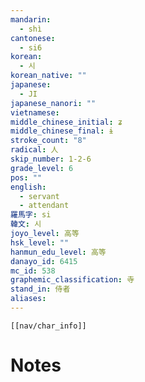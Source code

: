 ```yaml
---
mandarin:
  - shì
cantonese:
  - si6
korean:
  - 시
korean_native: ""
japanese:
  - JI
japanese_nanori: ""
vietnamese:
middle_chinese_initial: ʑ
middle_chinese_final: ɨ
stroke_count: "8"
radical: 人
skip_number: 1-2-6
grade_level: 6
pos: ""
english:
  - servant
  - attendant
羅馬字: si
韓文: 시
joyo_level: 高等
hsk_level: ""
hanmun_edu_level: 高等
danayo_id: 6415
mc_id: 538
graphemic_classification: 寺
stand_in: 侍者
aliases:
---
```

```meta-bind-embed
[[nav/char_info]]
```

# Notes
